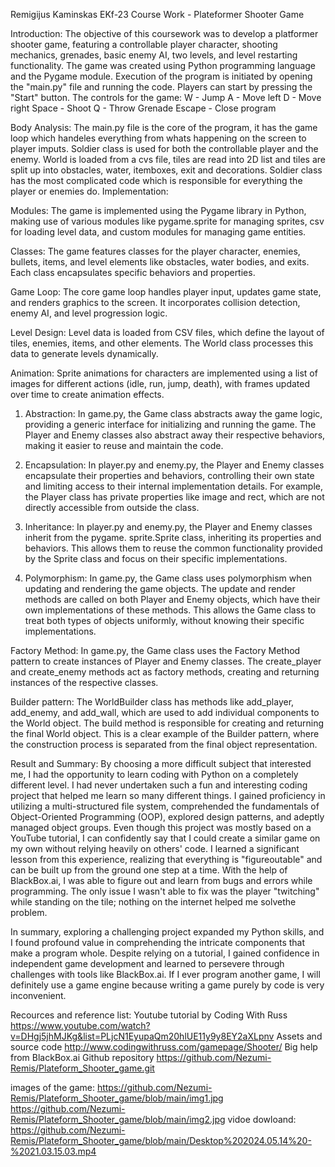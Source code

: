 Remigijus Kaminskas EKf-23
Course Work - Plateformer Shooter Game


Introduction:
The objective of this coursework was to develop a platformer shooter game,
featuring a controllable player character, shooting mechanics, grenades, basic enemy AI,
two levels, and level restarting functionality. The game was created using Python programming
language and the Pygame module. Execution of the program is initiated by opening the "main.py" file
and running the code. Players can start by pressing the "Start" button.
The controls for the game:
W - Jump
A - Move left
D - Move right
Space - Shoot
Q - Throw Grenade
Escape - Close program


Body Analysis:
The main.py file is the core of the program, it has the game loop which handeles everything from whats happening
on the screen to player imputs. Soldier class is used for both the controllable player and the enemy. World is loaded
from a cvs file, tiles are read into 2D list and tiles are split up into obstacles, water, itemboxes, exit and decorations.
Soldier class has the most complicated code which is responsible for everything the player or enemies do.
Implementation:

Modules: The game is implemented using the Pygame library in Python, making use of various modules like pygame.sprite for
managing sprites, csv for loading level data, and custom modules for managing game entities.

Classes: The game features classes for the player character, enemies, bullets, items, and level elements like obstacles,
water bodies, and exits. Each class encapsulates specific behaviors and properties.

Game Loop: The core game loop handles player input, updates game state, and renders graphics to the screen. It incorporates
collision detection, enemy AI, and level progression logic.

Level Design: Level data is loaded from CSV files, which define the layout of tiles, enemies, items, and other elements.
The World class processes this data to generate levels dynamically.

Animation: Sprite animations for characters are implemented using a list of images for different actions (idle, run, jump,
death), with frames updated over time to create animation effects.

1. Abstraction: In game.py, the Game class abstracts away the game logic, 
providing a generic interface for initializing and running the game. 
The Player and Enemy classes also abstract away their respective behaviors, 
making it easier to reuse and maintain the code.

2. Encapsulation: In player.py and enemy.py, the Player and Enemy classes 
encapsulate their properties and behaviors, controlling their own state and 
limiting access to their internal implementation details. For example, the Player 
class has private properties like image and rect, which are not directly accessible from outside the class.

3. Inheritance: In player.py and enemy.py, the Player and Enemy classes inherit from the pygame.
sprite.Sprite class, inheriting its properties and behaviors. This allows them to reuse the common 
functionality provided by the Sprite class and focus on their specific implementations.

4. Polymorphism: In game.py, the Game class uses polymorphism when updating and rendering the game objects. 
The update and render methods are called on both Player and Enemy objects, which have their own 
implementations of these methods. This allows the Game class to treat both types of objects uniformly, 
without knowing their specific implementations.

Factory Method: In game.py, the Game class uses the Factory Method pattern to create instances of Player
and Enemy classes. The create_player and create_enemy methods act as factory methods, creating and returning
instances of the respective classes.

Builder pattern: The WorldBuilder class has methods like add_player, add_enemy, and add_wall,
which are used to add individual components to the World object. The build method is
responsible for creating and returning the final World object. This is a clear example
of the Builder pattern, where the construction process is separated from the final object representation.


Result and Summary:
By choosing a more difficult subject that interested me, I had the opportunity to learn coding with Python
on a completely different level. I had never undertaken such a fun and interesting coding project that helped
me learn so many different things. I gained proficiency in utilizing a multi-structured file system, comprehended
the fundamentals of Object-Oriented Programming (OOP), explored design patterns, and adeptly managed object groups.
Even though this project was mostly based on a YouTube tutorial, I can confidently say that I could create a similar
game on my own without relying heavily on others' code. I learned a significant lesson from this experience, realizing
that everything is "figureoutable" and can be built up from the ground one step at a time. With the help of
BlackBox.ai, I was able to figure out and learn from bugs and errors while programming. The only issue I wasn't able
to fix was the player "twitching" while standing on the tile; nothing on the internet helped me solvethe problem.

In summary, exploring a challenging project expanded my Python skills, and I found profound value in comprehending
the intricate components that make a program whole. Despite relying on a tutorial, I gained confidence in
independent game development and learned to persevere through challenges with tools like BlackBox.ai.
If I ever program another game, I will definitely use a game engine because writing a game purely by code
is very inconvenient.


Recources and reference list:
Youtube tutorial by Coding With Russ
https://www.youtube.com/watch?v=DHgj5jhMJKg&list=PLjcN1EyupaQm20hlUE11y9y8EY2aXLpnv
Assets and source code
http://www.codingwithruss.com/gamepage/Shooter/
Big help from BlackBox.ai
Github repository
https://github.com/Nezumi-Remis/Plateform_Shooter_game.git

images of the game:
https://github.com/Nezumi-Remis/Plateform_Shooter_game/blob/main/img1.jpg
https://github.com/Nezumi-Remis/Plateform_Shooter_game/blob/main/img2.jpg
vidoe dowloand:
https://github.com/Nezumi-Remis/Plateform_Shooter_game/blob/main/Desktop%202024.05.14%20-%2021.03.15.03.mp4
